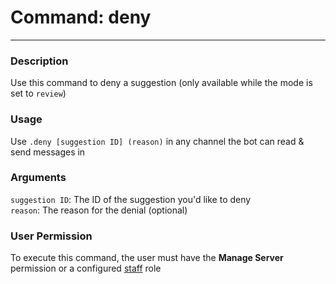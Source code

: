 # Command: deny
---
### Description
Use this command to deny a suggestion (only available while the mode is set to `review`)

### Usage
Use `.deny [suggestion ID] (reason)` in any channel the bot can read & send messages in

### Arguments
`suggestion ID`: The ID of the suggestion you'd like to deny\
`reason`: The reason for the denial (optional)

### User Permission
To execute this command, the user must have the **Manage Server** permission or a configured [staff](/config/staffroles.md) role
